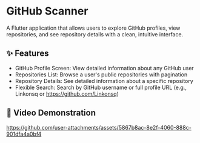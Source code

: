 # GitHub Scanner

A Flutter application that allows users to explore GitHub profiles, view repositories, and see repository details with a clean, intuitive interface.

## **✨ Features**  
- GitHub Profile Screen: View detailed information about any GitHub user
- Repositories List: Browse a user's public repositories with pagination
- Repository Details: See detailed information about a specific repository
- Flexible Search: Search by GitHub username or full profile URL (e.g., Linkonsq or https://github.com/Linkonsq)

## **🎥 Video Demonstration**  
https://github.com/user-attachments/assets/5867b8ac-8e2f-4060-888c-901dfa4a0bf4

